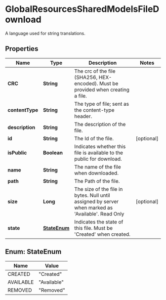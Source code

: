 

# GlobalResourcesSharedModelsFileDownload

A language used for string translations.

## Properties

| Name | Type | Description | Notes |
|------------ | ------------- | ------------- | -------------|
|**CRC** | **String** | The crc of the file (SHA256, HEX-encoded). Must be provided when creating a file. |  |
|**contentType** | **String** | The type of file; sent as the content-type header. |  |
|**description** | **String** | The description of the file. |  |
|**id** | **String** | The Id of the file. |  [optional] |
|**isPublic** | **Boolean** | Indicates whether this file is available to the public for download. |  |
|**name** | **String** | The name of the file when downloaded. |  |
|**path** | **String** | The Path of the file. |  |
|**size** | **Long** | The size of the file in bytes. Null until assigned by server when marked as &#39;Available&#39;. Read Only |  [optional] |
|**state** | [**StateEnum**](#StateEnum) | Indicates the state of this file. Must be &#39;Created&#39; when created. |  |



## Enum: StateEnum

| Name | Value |
|---- | -----|
| CREATED | &quot;Created&quot; |
| AVAILABLE | &quot;Available&quot; |
| REMOVED | &quot;Removed&quot; |



